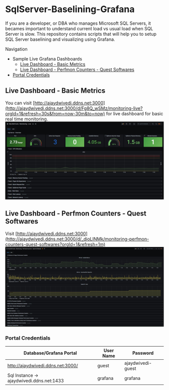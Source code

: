 # SqlServer-Baselining-Grafana
 
If you are a developer, or DBA who manages Microsoft SQL Servers, it becames important to understand current load vs usual load when SQL Server is slow. This repository contains scripts that will help you to setup SQL Server baselining and visualizing using Grafana.

Navigation
 - Sample Live Grafana Dashboards
   - [Live Dashboard - Basic Metrics](#live-dashboard-basic-metrics)
   - [Live Dashboard - Perfmon Counters - Quest Softwares](#live-dashboard-perfmon-counters-quest-softwares)
 - [Portal Credentials](#portal-credentials)

## Live Dashboard - Basic Metrics
You can visit [http://ajaydwivedi.ddns.net:3000](http://ajaydwivedi.ddns.net:3000/d/Fg8Q_wSMz/monitoring-live?orgId=1&refresh=30s&from=now-30m&to=now) for live dashboard for basic real time monitoring.<br>
![](https://github.com/imajaydwivedi/Images/blob/master/SqlServer-Baselining-Grafana/SQLDBATools%20_%20Monitoring%20-%20Live.JPG) <br>

## Live Dashboard - Perfmon Counters - Quest Softwares
Visit [http://ajaydwivedi.ddns.net:3000](http://ajaydwivedi.ddns.net:3000/d/_dioLINMk/monitoring-perfmon-counters-quest-softwares?orgId=1&refresh=1m)<br>
![](https://github.com/imajaydwivedi/Images/blob/master/SqlServer-Baselining-Grafana/SQLDBATools%20_%20Monitoring%20-%20Perfmon%20Counters%20-%20Quest%20Softwares.JPG) <br>

### Portal Credentials
Database/Grafana Portal | User Name | Password
------------ | --------- | ---------
http://ajaydwivedi.ddns.net:3000/ | guest | ajaydwivedi-guest
Sql Instance -> ajaydwivedi.ddns.net:1433 | grafana | grafana
